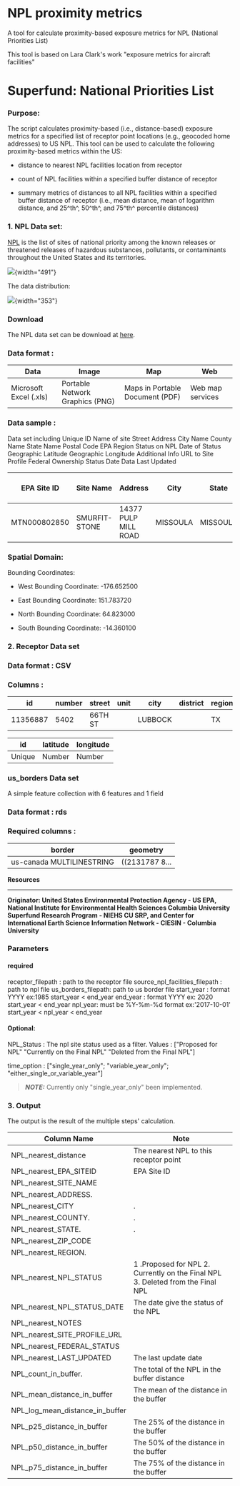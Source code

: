 # NPL proximity metrics

A tool for calculate proximity-based exposure metrics for NPL (National Priorities List)

This tool is based on Lara Clark's work "exposure metrics for aircraft facilities"

# Superfund: National Priorities List

### Purpose:

The script calculates proximity-based (i.e., distance-based) exposure metrics for a specified list of receptor point locations (e.g., geocoded home addresses) to US NPL. This tool can be used to calculate the following proximity-based metrics within the US:

-   distance to nearest NPL facilities location from receptor

-   count of NPL facilities within a specified buffer distance of receptor

-   summary metrics of distances to all NPL facilities within a specified buffer distance of receptor (i.e., mean distance, mean of logarithm distance, and 25^th^, 50^th^, and 75^th^ percentile distances)

### 1. NPL Data set:

[NPL](https://www.epa.gov/superfund/superfund-national-priorities-list-npl) is the list of sites of national priority among the known releases or threatened releases of hazardous substances, pollutants, or contaminants throughout the United States and its territories.

![](images/npl_data3.jpg){width="491"}

The data distribution:

![](images/npl_data.jpg){width="353"}

### Download

The NPL data set can be download at [here](https://sedac.ciesin.columbia.edu/data/set/superfund-epa-national-priorities-list-ciesin-mod-v2).

### Data format :

| Data                   | Image                           | Map                             | Web              |
|------------------|------------------|------------------|------------------|
| Microsoft Excel (.xls) | Portable Network Graphics (PNG) | Maps in Portable Document (PDF) | Web map services |

### Data sample :

Data set including Unique ID Name of site Street Address City Name County Name State Name Postal Code EPA Region Status on NPL Date of Status Geographic Latitude Geographic Longitude Additional Info URL to Site Profile Federal Ownership Status Date Data Last Updated

| EPA Site ID  | Site Name     | Address              | City     | State    | County | Postal Code | EPA Region | Status on NPL    | NPL Status Date | Latitude | Longitude  |
|------|------|------|------|------|------|------|------|------|------|------|------|
| MTN000802850 | SMURFIT-STONE | 14377 PULP MILL ROAD | MISSOULA | MISSOULA | MT     | 59808       | 8          | Proposed for NPL | 2013-05-24      | 46.96488 | -114.19782 |

### Spatial Domain:

Bounding Coordinates:

-   West Bounding Coordinate: -176.652500

-   East Bounding Coordinate: 151.783720

-   North Bounding Coordinate: 64.823000

-   South Bounding Coordinate: -14.360100

### 2. Receptor Data set

### Data format : CSV

### Columns :

| id       | number | street  | unit | city    | district | region | postcode | longitude | latitude | time_start | time_end |
|------|------|------|------|------|------|------|------|------|------|------|------|
| 11356887 | 5402   | 66TH ST |      | LUBBOCK |          | TX     | 79424    | -97.99003 | 30.36718 | 1976       | 1988     |

| id     | latitude | longitude |
|--------|----------|-----------|
| Unique | Number   | Number    |

### us_borders Data set

A simple feature collection with 6 features and 1 field

### Data format : rds

### Required columns :

| border                    | geometry       |
|---------------------------|----------------|
| us-canada MULTILINESTRING | ((2131787 8... |

**Resources**

------------------------------------------------------------------------

**Originator: United States Environmental Protection Agency - US EPA, National Institute for Environmental Health Sciences Columbia University Superfund Research Program - NIEHS CU SRP, and Center for International Earth Science Information Network - CIESIN - Columbia University**

### Parameters

#### required

receptor_filepath : path to the receptor file source_npl_facilities_filepath : path to npl file us_borders_filepath: path to us border file start_year : format YYYY ex:1985 start_year \< end_year end_year : format YYYY ex: 2020 start_year \< end_year npl_year: must be %Y-%m-%d format ex:'2017-10-01' start_year \< npl_year \< end_year

#### Optional:

NPL_Status : The npl site status used as a filter. Values : ["Proposed for NPL" "Currently on the Final NPL" "Deleted from the Final NPL"]

time_option : ["single_year_only"; "variable_year_only"; "either_single_or_variable_year"]

> ***NOTE:*** Currently only "single_year_only" been implemented.

### 3. Output

The output is the result of the multiple steps' calculation.

| Column Name                     | Note                                                                            |
|---------------------------------|---------------------------------------|
| NPL_nearest_distance            | The nearest NPL to this receptor point                                          |
| NPL_nearest_EPA_SITEID          | EPA Site ID                                                                     |
| NPL_nearest_SITE_NAME           |                                                                                 |
| NPL_nearest_ADDRESS.            |                                                                                 |
| NPL_nearest_CITY                | .                                                                               |
| NPL_nearest_COUNTY.             | .                                                                               |
| NPL_nearest_STATE.              | .                                                                               |
| NPL_nearest_ZIP_CODE            |                                                                                 |
| NPL_nearest_REGION.             |                                                                                 |
| NPL_nearest_NPL_STATUS          | 1 .Proposed for NPL 2. Currently on the Final NPL 3. Deleted from the Final NPL |
| NPL_nearest_NPL_STATUS_DATE     | The date give the status of the NPL                                             |
| NPL_nearest_NOTES               |                                                                                 |
| NPL_nearest_SITE_PROFILE_URL    |                                                                                 |
| NPL_nearest_FEDERAL_STATUS      |                                                                                 |
| NPL_nearest_LAST_UPDATED        | The last update date                                                            |
| NPL_count_in_buffer.            | The total of the NPL in the buffer distance                                     |
| NPL_mean_distance_in_buffer     | The mean of the distance in the buffer                                          |
| NPL_log_mean_distance_in_buffer |                                                                                 |
| NPL_p25_distance_in_buffer      | The 25% of the distance in the buffer                                           |
| NPL_p50_distance_in_buffer      | The 50% of the distance in the buffer                                           |
| NPL_p75_distance_in_buffer      | The 75% of the distance in the buffer                                           |
